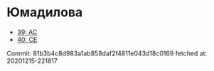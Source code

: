 # Юмадилова
- [39: AC](39.md)
- [40: CE](40.md)

Commit: 81b3b4c8d983a1ab858daf2f4811e043d18c0169
 fetched at: 20201215-221817

